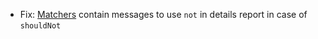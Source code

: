 * Fix: [Matchers](matchers/introduction) contain messages to use `not` in details report in case of `shouldNot`